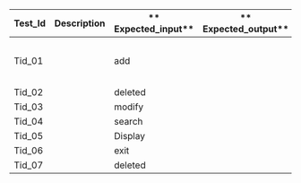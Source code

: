 
|**Test_Id**|**Description**|**	Expected_input**|**	Expected_output**|**	Actual_output**|**Pass/fail**|
|--------|-------|--------|---------|--------|-----------|
|Tid_01|	|add|	|Name:dfg Address:kjhg gen:male emaild:lkjh@gmail.com contact:9876543345| |	Contact added|	|Contact added||pass|
|Tid_02|	|deleted|	|Name:dfg||	deleted|	|deleted||	pass|
|Tid_03|	|modify| |Name:jk||	modify|	|modify	||Pass|
|Tid_04|	 |search||	Name:jv	||jv||	jv||	pass|
|Tid_05|	| Display| |Name:jv||	jv usa female jv@gmail.com 44444444	||jv usa female jv@gmail.com 44444444|	|pass|
|Tid_06|	| exit|				
|Tid_07|	|deleted|	|Name :dfg	||notfound|	|notfound||	pass|
